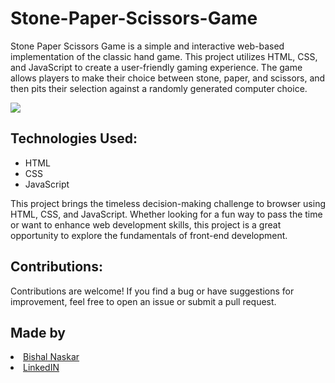 # Stone-Paper-Scissors-Game
<p>Stone Paper Scissors Game is a simple and interactive web-based implementation of the classic hand game. This project utilizes HTML, CSS, and JavaScript to create a user-friendly gaming experience. The game allows players to make their choice between stone, paper, and scissors, and then pits their selection against a randomly generated computer choice.</p>
<img src="#">
<h2>Technologies Used:</h2>
<ul>
  <li>HTML</li>
  <li>CSS</li>
  <li>JavaScript</li>
</ul>

This project brings the timeless decision-making challenge to browser using HTML, CSS, and JavaScript. Whether looking for a fun way to pass the time or want to enhance web development skills, this project is a great opportunity to explore the fundamentals of front-end development.

<h2>Contributions:</h2>
Contributions are welcome! If you find a bug or have suggestions for improvement, feel free to open an issue or submit a pull request.


<h2>Made by</h2>
<li><a href="https://github.com/Bishal-5">Bishal Naskar</a></li>
<li><a href="https://www.linkedin.com/in/bishal-naskar-2a5716250/">LinkedIN</a></li>
